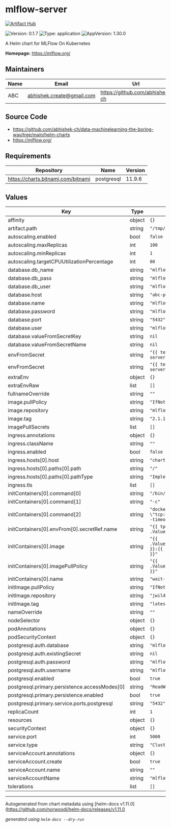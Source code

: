 # mlflow-server

[![Artifact Hub](https://img.shields.io/endpoint?url=https://artifacthub.io/badge/repository/mlflowserver)](https://artifacthub.io/packages/search?repo=mlflowserver)


![Version: 0.1.7](https://img.shields.io/badge/Version-0.1.7-informational?style=flat-square) ![Type: application](https://img.shields.io/badge/Type-application-informational?style=flat-square) ![AppVersion: 1.30.0](https://img.shields.io/badge/AppVersion-1.30.0-informational?style=flat-square)

A Helm chart for MLFlow On Kubernetes

**Homepage:** <https://mlflow.org/>

## Maintainers

| Name | Email | Url |
| ---- | ------ | --- |
| ABC | <abhishek.create@gmail.com> | <https://github.com/abhishek-ch> |

## Source Code

* <https://github.com/abhishek-ch/data-machinelearning-the-boring-way/tree/main/helm-charts>
* <https://mlflow.org/>

## Requirements

| Repository | Name | Version |
|------------|------|---------|
| https://charts.bitnami.com/bitnami | postgresql | 11.9.6 |

## Values

| Key | Type | Default | Description |
|-----|------|---------|-------------|
| affinity | object | `{}` |  |
| artifact.path | string | `"/tmp/abc"` |  |
| autoscaling.enabled | bool | `false` |  |
| autoscaling.maxReplicas | int | `100` |  |
| autoscaling.minReplicas | int | `1` |  |
| autoscaling.targetCPUUtilizationPercentage | int | `80` |  |
| database.db_name | string | `"mlflow"` |  |
| database.db_pass | string | `"mlflow"` |  |
| database.db_user | string | `"mlflow"` |  |
| database.host | string | `"abc-postgresql"` |  |
| database.name | string | `"mlflow"` |  |
| database.password | string | `"mlflow"` |  |
| database.port | string | `"5432"` |  |
| database.user | string | `"mlflow"` |  |
| database.valueFromSecretKey | string | `nil` |  |
| database.valueFromSecretName | string | `nil` |  |
| envFromSecret | string | `"{{ template \"mlflow-server.fullname\" . }}-env"` |  |
| envFromSecret | string | `"{{ template \"mlflow-server.fullname\" . }}-env"` |  |
| extraEnv | object | `{}` |  |
| extraEnvRaw | list | `[]` |  |
| fullnameOverride | string | `""` |  |
| image.pullPolicy | string | `"IfNotPresent"` |  |
| image.repository | string | `"mlflow"` |  |
| image.tag | string | `"2.1.1"` |  |
| imagePullSecrets | list | `[]` |  |
| ingress.annotations | object | `{}` |  |
| ingress.className | string | `""` |  |
| ingress.enabled | bool | `false` |  |
| ingress.hosts[0].host | string | `"chart-example.local"` |  |
| ingress.hosts[0].paths[0].path | string | `"/"` |  |
| ingress.hosts[0].paths[0].pathType | string | `"ImplementationSpecific"` |  |
| ingress.tls | list | `[]` |  |
| initContainers[0].command[0] | string | `"/bin/sh"` |  |
| initContainers[0].command[1] | string | `"-c"` |  |
| initContainers[0].command[2] | string | `"dockerize -wait \"tcp://$DB_HOST:$DB_PORT\" -timeout 120s"` |  |
| initContainers[0].envFrom[0].secretRef.name | string | `"{{ tpl .Values.envFromSecret . }}"` |  |
| initContainers[0].image | string | `"{{ .Values.initImage.repository }}:{{ .Values.initImage.tag }}"` |  |
| initContainers[0].imagePullPolicy | string | `"{{ .Values.initImage.pullPolicy }}"` |  |
| initContainers[0].name | string | `"wait-for-postgres"` |  |
| initImage.pullPolicy | string | `"IfNotPresent"` |  |
| initImage.repository | string | `"jwilder/dockerize"` |  |
| initImage.tag | string | `"latest"` |  |
| nameOverride | string | `""` |  |
| nodeSelector | object | `{}` |  |
| podAnnotations | object | `{}` |  |
| podSecurityContext | object | `{}` |  |
| postgresql.auth.database | string | `"mlflow"` |  |
| postgresql.auth.existingSecret | string | `nil` |  |
| postgresql.auth.password | string | `"mlflow"` |  |
| postgresql.auth.username | string | `"mlflow"` |  |
| postgresql.enabled | bool | `true` |  |
| postgresql.primary.persistence.accessModes[0] | string | `"ReadWriteOnce"` |  |
| postgresql.primary.persistence.enabled | bool | `true` |  |
| postgresql.primary.service.ports.postgresql | string | `"5432"` |  |
| replicaCount | int | `1` |  |
| resources | object | `{}` |  |
| securityContext | object | `{}` |  |
| service.port | int | `5000` |  |
| service.type | string | `"ClusterIP"` |  |
| serviceAccount.annotations | object | `{}` |  |
| serviceAccount.create | bool | `true` |  |
| serviceAccount.name | string | `""` |  |
| serviceAccountName | string | `"mlflow"` |  |
| tolerations | list | `[]` |  |

----------------------------------------------
Autogenerated from chart metadata using [helm-docs v1.11.0](https://github.com/norwoodj/helm-docs/releases/v1.11.0

_generated using `helm-docs --dry-run`_